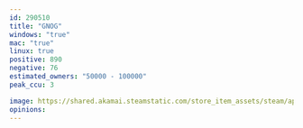 ```yaml
---
id: 290510
title: "GNOG"
windows: "true"
mac: "true"
linux: true
positive: 890
negative: 76
estimated_owners: "50000 - 100000"
peak_ccu: 3

image: https://shared.akamai.steamstatic.com/store_item_assets/steam/apps/290510/header.jpg?t=1709847540
opinions:
---
```

